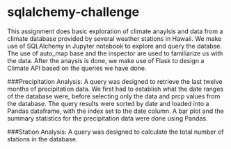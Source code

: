 # sqlalchemy-challenge

This assignment does basic exploration of climate anaylsis and data from a climate database provided by
several weather stations in Hawaii. We make use of SQLAlchemy in Jupyter notebook to explore and query the databse.
The use of auto_map base and the inspector are used to familiarize us with the data. After the anaysis is done, we make
use of Flask to design a Climate API based on the queries we have done.

###Precipitation Analysis:
A query was designed to retrieve the last twelve months of precipitation data. We first had to establish what the date ranges
of the database were, before selecting only the data and prcp values from the database.
The query results were sorted by date and loaded into a Pandas dataframe, with the index set to the date column.
A bar plot and the summary statistics for the precipitation data were done using Pandas.

###Station Analysis:
A query was designed to calculate the total number of stations in the database.



